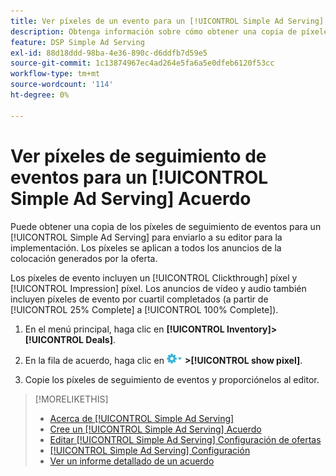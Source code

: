 ```yaml
---
title: Ver píxeles de un evento para un [!UICONTROL Simple Ad Serving] Acuerdo
description: Obtenga información sobre cómo obtener una copia de píxeles de seguimiento de eventos para un [!UICONTROL Simple Ad Serving] trato.
feature: DSP Simple Ad Serving
exl-id: 88d18ddd-98ba-4e36-890c-d6ddfb7d59e5
source-git-commit: 1c13874967ec4ad264e5fa6a5e0dfeb6120f53cc
workflow-type: tm+mt
source-wordcount: '114'
ht-degree: 0%

---
```


# Ver píxeles de seguimiento de eventos para un [!UICONTROL Simple Ad Serving] Acuerdo

Puede obtener una copia de los píxeles de seguimiento de eventos para un [!UICONTROL Simple Ad Serving] para enviarlo a su editor para la implementación. Los píxeles se aplican a todos los anuncios de la colocación generados por la oferta.

Los píxeles de evento incluyen un [!UICONTROL Clickthrough] píxel y [!UICONTROL Impression] píxel. Los anuncios de vídeo y audio también incluyen píxeles de evento por cuartil completados (a partir de [!UICONTROL 25% Complete] a [!UICONTROL 100% Complete]).

1. En el menú principal, haga clic en **[!UICONTROL Inventory]>[!UICONTROL Deals]**.

1. En la fila de acuerdo, haga clic en ![Menú Opciones](/help/dsp/assets/options-menu.png) **>[!UICONTROL show pixel]**.

1. Copie los píxeles de seguimiento de eventos y proporciónelos al editor.

>[!MORELIKETHIS]
>
>* [Acerca de [!UICONTROL Simple Ad Serving]](simple-deal-about.md)
>* [Cree un [!UICONTROL Simple Ad Serving] Acuerdo](simple-deal-create.md)
>* [Editar [!UICONTROL Simple Ad Serving] Configuración de ofertas](simple-deal-edit.md)
>* [[!UICONTROL Simple Ad Serving] Configuración](simple-deal-settings.md)
>* [Ver un informe detallado de un acuerdo](/help/dsp/inventory/deal-view-report.md)

